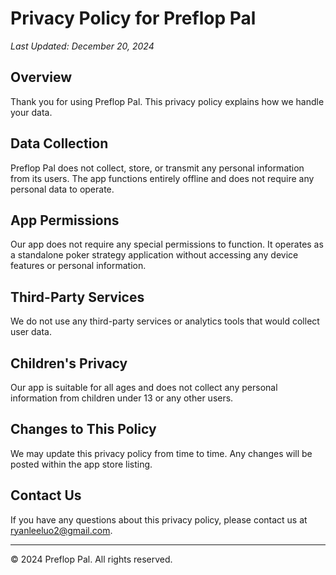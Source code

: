 # Privacy Policy for Preflop Pal

*Last Updated: December 20, 2024*

## Overview
Thank you for using Preflop Pal. This privacy policy explains how we handle your data.

## Data Collection
Preflop Pal does not collect, store, or transmit any personal information from its users. The app functions entirely offline and does not require any personal data to operate.

## App Permissions
Our app does not require any special permissions to function. It operates as a standalone poker strategy application without accessing any device features or personal information.

## Third-Party Services
We do not use any third-party services or analytics tools that would collect user data.

## Children's Privacy
Our app is suitable for all ages and does not collect any personal information from children under 13 or any other users.

## Changes to This Policy
We may update this privacy policy from time to time. Any changes will be posted within the app store listing.

## Contact Us
If you have any questions about this privacy policy, please contact us at ryanleeluo2@gmail.com.

---
© 2024 Preflop Pal. All rights reserved.
